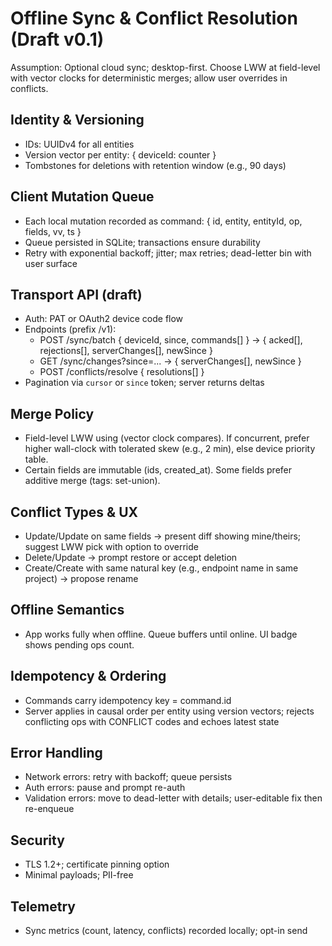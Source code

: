 # Offline Sync & Conflict Resolution (Draft v0.1)

Assumption: Optional cloud sync; desktop-first. Choose LWW at field-level with vector clocks for deterministic merges; allow user overrides in conflicts.

## Identity & Versioning
- IDs: UUIDv4 for all entities
- Version vector per entity: { deviceId: counter }
- Tombstones for deletions with retention window (e.g., 90 days)

## Client Mutation Queue
- Each local mutation recorded as command: { id, entity, entityId, op, fields, vv, ts }
- Queue persisted in SQLite; transactions ensure durability
- Retry with exponential backoff; jitter; max retries; dead-letter bin with user surface

## Transport API (draft)
- Auth: PAT or OAuth2 device code flow
- Endpoints (prefix /v1):
  - POST /sync/batch { deviceId, since, commands[] } → { acked[], rejections[], serverChanges[], newSince }
  - GET /sync/changes?since=... → { serverChanges[], newSince }
  - POST /conflicts/resolve { resolutions[] }
- Pagination via `cursor` or `since` token; server returns deltas

## Merge Policy
- Field-level LWW using (vector clock compares). If concurrent, prefer higher wall-clock with tolerated skew (e.g., 2 min), else device priority table.
- Certain fields are immutable (ids, created_at). Some fields prefer additive merge (tags: set-union).

## Conflict Types & UX
- Update/Update on same fields → present diff showing mine/theirs; suggest LWW pick with option to override
- Delete/Update → prompt restore or accept deletion
- Create/Create with same natural key (e.g., endpoint name in same project) → propose rename

## Offline Semantics
- App works fully when offline. Queue buffers until online. UI badge shows pending ops count.

## Idempotency & Ordering
- Commands carry idempotency key = command.id
- Server applies in causal order per entity using version vectors; rejects conflicting ops with CONFLICT codes and echoes latest state

## Error Handling
- Network errors: retry with backoff; queue persists
- Auth errors: pause and prompt re-auth
- Validation errors: move to dead-letter with details; user-editable fix then re-enqueue

## Security
- TLS 1.2+; certificate pinning option
- Minimal payloads; PII-free

## Telemetry
- Sync metrics (count, latency, conflicts) recorded locally; opt-in send

